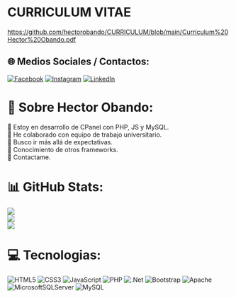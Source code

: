 # CURRICULUM VITAE
https://github.com/hectorobando/CURRICULUM/blob/main/Curriculum%20Hector%20Obando.pdf

## 🌐 Medios Sociales / Contactos:
[![Facebook](https://img.shields.io/badge/Facebook-%231877F2.svg?logo=Facebook&logoColor=white)](https://facebook.com/https://www.facebook.com/hector.obando.7370) [![Instagram](https://img.shields.io/badge/Instagram-%23E4405F.svg?logo=Instagram&logoColor=white)](https://instagram.com/https://instagram.com/hector.obando.7370) [![LinkedIn](https://img.shields.io/badge/LinkedIn-%230077B5.svg?logo=linkedin&logoColor=white)](https://linkedin.com/in/https://www.linkedin.com/in/hector-obando/)

# 💫 Sobre Hector Obando:
🔭 Estoy en desarrollo de CPanel con PHP, JS y MySQL.<br>👯 He colaborado con equipo de trabajo universitario.<br>🤝 Busco ir más allá de expectativas.<br>🌱 Conocimiento de otros frameworks.<br>💬 Contactame. 

# 📊 GitHub Stats:
![](https://github-readme-stats.vercel.app/api?username=hectorobando&theme=dark&hide_border=false&include_all_commits=true&count_private=true)<br/>
![](https://github-readme-streak-stats.herokuapp.com/?user=hectorobando&theme=dark&hide_border=false)<br/>
![](https://github-readme-stats.vercel.app/api/top-langs/?username=hectorobando&theme=dark&hide_border=false&include_all_commits=true&count_private=true&layout=compact)


# 💻 Tecnologias:
![HTML5](https://img.shields.io/badge/html5-%23E34F26.svg?style=for-the-badge&logo=html5&logoColor=white) ![CSS3](https://img.shields.io/badge/css3-%231572B6.svg?style=for-the-badge&logo=css3&logoColor=white) ![JavaScript](https://img.shields.io/badge/javascript-%23323330.svg?style=for-the-badge&logo=javascript&logoColor=%23F7DF1E)  ![PHP](https://img.shields.io/badge/php-%23777BB4.svg?style=for-the-badge&logo=php&logoColor=white) ![.Net](https://img.shields.io/badge/.NET-5C2D91?style=for-the-badge&logo=.net&logoColor=white) ![Bootstrap](https://img.shields.io/badge/bootstrap-%23563D7C.svg?style=for-the-badge&logo=bootstrap&logoColor=white) ![Apache](https://img.shields.io/badge/apache-%23D42029.svg?style=for-the-badge&logo=apache&logoColor=white) ![MicrosoftSQLServer](https://img.shields.io/badge/Microsoft%20SQL%20Sever-CC2927?style=for-the-badge&logo=microsoft%20sql%20server&logoColor=white) ![MySQL](https://img.shields.io/badge/mysql-%2300f.svg?style=for-the-badge&logo=mysql&logoColor=white)
